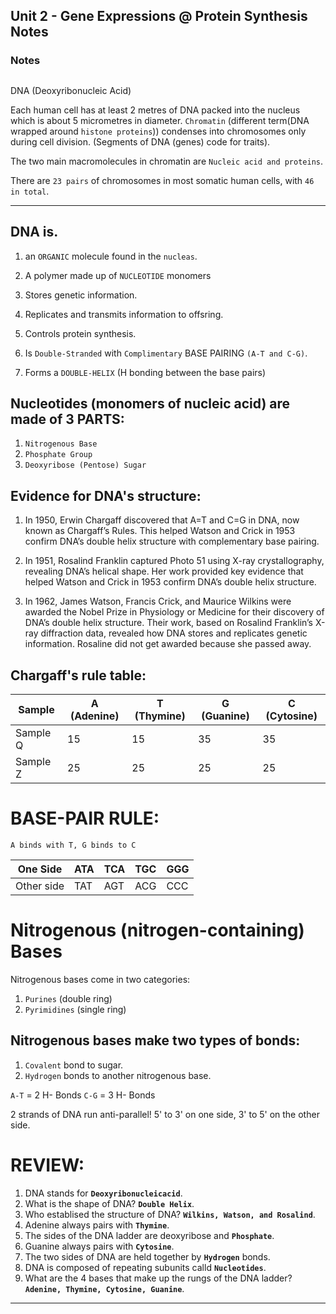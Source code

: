 ## Unit 2 - Gene Expressions @ Protein Synthesis Notes
### Notes
##

DNA (Deoxyribonucleic Acid)

Each human cell has at least 2 metres of DNA packed into the nucleus which is about 5 micrometres in diameter. `Chromatin` (different term(DNA wrapped around `histone proteins`)) condenses into chromosomes only during cell division. (Segments of DNA (genes) code for traits).

The two main macromolecules in chromatin are `Nucleic acid and proteins`.

There are `23 pairs` of chromosomes in most somatic human cells, with `46 in total`.
___
## DNA is.

1. an `ORGANIC` molecule found in the `nucleas`.

2. A polymer made up of `NUCLEOTIDE` monomers

3. Stores genetic information.

4. Replicates and transmits information to offsring.

5. Controls protein synthesis.

6. Is `Double-Stranded` with `Complimentary` BASE PAIRING `(A-T and C-G)`.

7. Forms a `DOUBLE-HELIX` (H bonding between the base pairs)

## Nucleotides (monomers of nucleic acid) are made of 3 PARTS:

1. `Nitrogenous Base`
2. `Phosphate Group`
3. `Deoxyribose (Pentose) Sugar`

## Evidence for DNA's structure:

1. In 1950, Erwin Chargaff discovered that A=T and C=G in DNA, now known as Chargaff’s Rules. This helped Watson and Crick in 1953 confirm DNA’s double helix structure with complementary base pairing.

2. In 1951, Rosalind Franklin captured Photo 51 using X-ray crystallography, revealing DNA’s helical shape. Her work provided key evidence that helped Watson and Crick in 1953 confirm DNA’s double helix structure.

3. In 1962, James Watson, Francis Crick, and Maurice Wilkins were awarded the Nobel Prize in Physiology or Medicine for their discovery of DNA’s double helix structure. Their work, based on Rosalind Franklin’s X-ray diffraction data, revealed how DNA stores and replicates genetic information. Rosaline did not get awarded because she passed away.

## Chargaff's rule table:

| Sample | A (Adenine) | T (Thymine) | G (Guanine) | C (Cytosine) |
|--------|-------------|-------------|-------------|--------------|
|Sample Q|15|15|35|35|
|Sample Z|25|25|25|25|


# BASE-PAIR RULE:
`A binds with T, G binds to C`

| One Side | ATA | TCA | TGC | GGG |
|--------|-------------|-------------|-------------|--------------|
| Other side | TAT | AGT | ACG | CCC|

# Nitrogenous (nitrogen-containing) Bases
Nitrogenous bases come in two categories:

1. `Purines` (double ring)
2. `Pyrimidines` (single ring)

## Nitrogenous bases make two types of bonds:
1. `Covalent` bond to sugar.
2. `Hydrogen` bonds to another nitrogenous base.

`A-T` = 2 H- Bonds
`C-G` = 3 H- Bonds

2 strands of DNA run anti-parallel! 5' to 3' on one side, 3' to 5' on the other side.

# REVIEW:

1. DNA stands for __`Deoxyribonucleicacid`__.
2. What is the shape of DNA? __`Double Helix`__.
3. Who establised the structure of DNA? __`Wilkins, Watson, and Rosalind`__.
4. Adenine always pairs with __`Thymine`__.
5. The sides of the DNA ladder are deoxyribose and __`Phosphate`__.
6. Guanine always pairs with __`Cytosine`__.
7. The two sides of DNA are held together by __`Hydrogen`__ bonds.
8. DNA is composed of repeating subunits calld __`Nucleotides`__.
9. What are the 4 bases that make up the rungs of the DNA ladder? __`Adenine, Thymine, Cytosine, Guanine`__.

___